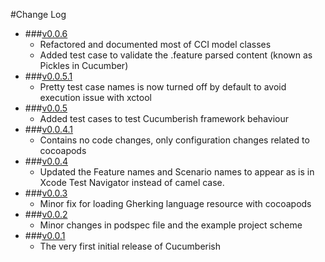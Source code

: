 #Change Log

- ###[v0.0.6](https://github.com/Ahmed-Ali/Cucumberish/releases/tag/v0.0.6)
    - Refactored and documented most of CCI model classes
    - Added test case to validate the .feature parsed content (known as Pickles in Cucumber)
- ###[v0.0.5.1](https://github.com/Ahmed-Ali/Cucumberish/releases/tag/v0.0.5.1)
    - Pretty test case names is now turned off by default to avoid execution issue with xctool
- ###[v0.0.5](https://github.com/Ahmed-Ali/Cucumberish/releases/tag/v0.0.5)
    - Added test cases to test Cucumberish framework behaviour
- ###[v0.0.4.1](https://github.com/Ahmed-Ali/Cucumberish/releases/tag/v0.0.4.1)
    - Contains no code changes, only configuration changes related to cocoapods   
- ###[v0.0.4](https://github.com/Ahmed-Ali/Cucumberish/releases/tag/v0.0.4)
    - Updated the Feature names and Scenario names to appear as is in Xcode Test Navigator instead of camel case.
- ###[v0.0.3](https://github.com/Ahmed-Ali/Cucumberish/releases/tag/v0.0.3)
    - Minor fix for loading Gherking language resource with cocoapods
- ###[v0.0.2](https://github.com/Ahmed-Ali/Cucumberish/releases/tag/v0.0.2)
    - Minor changes in podspec file and the example project scheme
- ###[v0.0.1](https://github.com/Ahmed-Ali/Cucumberish/releases/tag/v0.0.1) 
	- The very first initial release of Cucumberish